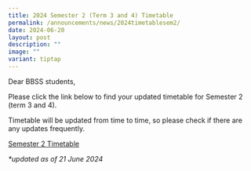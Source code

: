 ```yaml
---
title: 2024 Semester 2 (Term 3 and 4) Timetable
permalink: /announcements/news/2024timetablesem2/
date: 2024-06-20
layout: post
description: ""
image: ""
variant: tiptap
---
```

<p>Dear BBSS students,</p>
<p>Please click the link below to find your updated timetable for Semester
2 (term 3 and 4).</p>
<p>Timetable will be updated from time to time, so please check if there
are any updates frequently.</p>
<p><a href="https://www.bukitbatoksec.moe.edu.sg/useful-resources/timetable/" rel="noopener noreferrer nofollow" target="_blank">Semester 2 Timetable</a>
</p>
<p><em>*updated as of 21 June 2024</em>
</p>